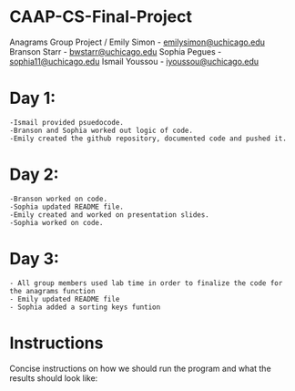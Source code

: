 # CAAP-CS-Final-Project
Anagrams Group Project / Emily Simon - emilysimon@uchicago.edu
Branson Starr - bwstarr@uchicago.edu
Sophia Pegues - sophia11@uchicago.edu
Ismail Youssou - iyoussou@uchicago.edu

# Day 1:
    -Ismail provided psuedocode.
    -Branson and Sophia worked out logic of code.
    -Emily created the github repository, documented code and pushed it.
# Day 2:
    -Branson worked on code.
    -Sophia updated README file.
    -Emily created and worked on presentation slides.
    -Sophia worked on code.
# Day 3:
    - All group members used lab time in order to finalize the code for the anagrams function 
    - Emily updated README file
    - Sophia added a sorting keys funtion

# Instructions
Concise instructions on how we should run the program and what the results should look like:
    

